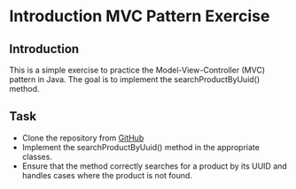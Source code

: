 # Introduction MVC Pattern Exercise

## Introduction

This is a simple exercise to practice the Model-View-Controller (MVC) pattern in Java. The goal is to implement the searchProductByUuid() method.

## Task
- Clone the repository from [GitHub](https://github.com/sokpheng001/mvc_pattern_2025)
- Implement the searchProductByUuid() method in the appropriate classes.
- Ensure that the method correctly searches for a product by its UUID and handles cases where the product is not found.